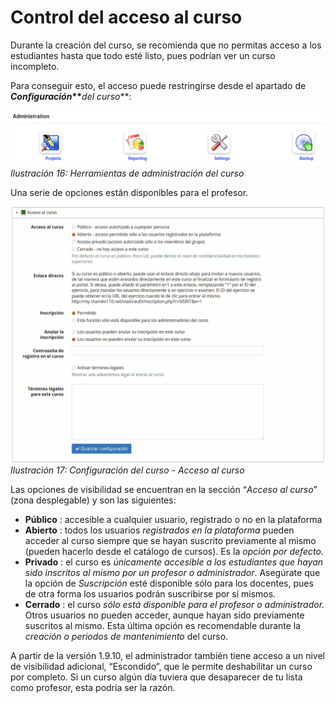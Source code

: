 # Control del acceso al curso

Durante la creación del curso, se recomienda que no permitas acceso a los estudiantes hasta que todo esté listo, pues podrían ver un curso incompleto.

Para conseguir esto, el acceso puede restringirse desde el apartado de _**Configuración**_**\*\***_del curso_\*\*:

![](../.gitbook/assets/images17%20%2810%29.png)_Ilustración 16: Herramientas de administración del curso_

Una serie de opciones están disponibles para el profesor.

![](../.gitbook/assets/images18%20%2810%29.png)_Ilustración 17: Configuración del curso - Acceso al curso_

Las opciones de visibilidad se encuentran en la sección “_Acceso al curso_” \(zona desplegable\) y son las siguientes:

* **Público** : accesible a cualquier usuario, registrado o no en la plataforma
* **Abierto** : todos los usuarios _registrados en la plataforma_ pueden acceder al curso siempre que se hayan suscrito previamente al mismo \(pueden hacerlo desde el catálogo de cursos\). Es la _opción por defecto_.
* **Privado** : el curso es _únicamente accesible a los estudiantes que hayan sido inscritos al mismo por un profesor o administrador_. Asegúrate que la opción de _Suscripción_ esté disponible sólo para los docentes, pues de otra forma los usuarios podrán suscribirse por sí mismos.
* **Cerrado** : el curso _sólo está disponible para el profesor o administrador._ Otros usuarios no pueden acceder, aunque hayan sido previamente suscritos al mismo. Esta última opción es recomendable durante la _creación o periodos de mantenimiento_ del curso.

A partir de la versión 1.9.10, el administrador también tiene acceso a un nivel de visibilidad adicional, “Escondido”, que le permite deshabilitar un curso por completo. Si un curso algún día tuviera que desaparecer de tu lista como profesor, esta podría ser la razón.

